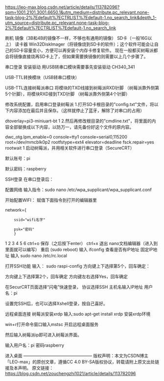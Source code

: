  

https://leo-max.blog.csdn.net/article/details/113782096?spm=1001.2101.3001.6650.1&utm_medium=distribute.pc_relevant.none-task-blog-2%7Edefault%7ECTRLIST%7Edefault-1.no_search_link&depth_1-utm_source=distribute.pc_relevant.none-task-blog-2%7Edefault%7ECTRLIST%7Edefault-1.no_search_link





刷机
镜像（3B和4B的镜像不一样，不够也有通用的镜像）
SD卡（一般16G以上）
读卡器
Win32DiskImager（将镜像烧到SD卡的软件）；这个软件可能会让自己的SD卡容量变小，方便可以再安装个内存卡修复软件。
        现在一般都买树莓派都会将镜像直接烧再SD卡上了，但如果需要换镜像的则需要以上几个步骤了。



串口登录
安装驱动
        用USB转串口模块需要事先安装驱动 CH340_341


USB-TTL转换模块（USB转串口模块）


USB-TTL连接树莓派串口
将模块的TXD线接到树莓派RXD针脚 （树莓派靠外侧第5个针脚），将模块RXD接到TXD针脚 （树莓派靠外侧第4个针脚）


修改系统配置，启用串口登录树莓派
1.打开SD卡根目录的"config.txt"文件，将以下内容添加在最后并且保存。（这样就停止了蓝牙，解除了对串口的占用）

dtoverlay=pi3-miniuart-bt
1
2.然后再修改根目录的"cmdline.txt"，将里面的内容全部替换成以下内容，以防万一，请先备份好这个文件的原内容。

dwc_otg.lpm_enable=0 console=tty1 console=serial0,115200 root=/dev/mmcblk0p2 rootfstype=ext4 elevator=deadline fsck.repair=yes rootwait
1
启动树莓派，并用相关软件进行串口登录（SecureCRT）

默认账号：pi

默认密码：raspberry

SSH登录
在串口登录后：

配置网络
输入指令：sudo nano /etc/wpa_supplicant/wpa_supplicant.conf

开始配置WIFI：
赋值下面指令到打开的编辑器里

 network={

        ssid="wifi名字"
    
        psk="密码"
        }
1
2
3
4
5
6
ctrl+o 保存（之后按下enter）
ctrl+x 退出 nano文档编辑器（进入到里面就可以编写）
重启 (sudo reboot)
输入 ifconfig 查看是否有IP地址
固定IP地址 输入 sudo nano /etc/rc.local

打开SSH功能 输入： sudo raspi-config
方向键上下选择第5个，回车确定：

方向键上下选择第2个，回车确定
方向键左右选择Yes，回车确定

在SecurCRT页面选择“闪电”快速登录，
协议选择SSH
主机名输入IP地址
用户名：pi


设置完SSH后，也可以选择Xshell登录，按自己喜好。

远程桌面连接
树莓派安装xrdp
输入:sudo apt-get install xrdp 安装xrdp环境

win+r打开命令窗口输入mstsc 开启远程桌面服务

然后输入树莓派ip即可进入树莓派界面。

输入用户名：pi 密码raspberry

进入桌面
————————————————
版权声明：本文为CSDN博主「LEO-max」的原创文章，遵循CC 4.0 BY-SA版权协议，转载请附上原文出处链接及本声明。
原文链接：https://blog.csdn.net/zouchengzhi1021/article/details/113782096









